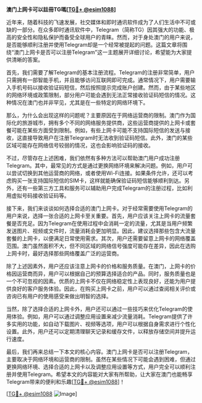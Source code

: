 **澳门上网卡可以註冊TG嗎[[TG💪+ @esim1088](https://t.me/s/esim1088)]**

近年来，随着科技的飞速发展，社交媒体和即时通讯软件成为了人们生活中不可或缺的一部分。在众多即时通讯软件中，Telegram（简称TG）因其强大的功能、极高的安全性和隐私保护而备受全球用户的青睐。然而，对于身处澳门的用户来说，是否能够顺利注册并使用Telegram却是一个经常被提起的问题。这篇文章将围绕“澳门上网卡是否可以注册Telegram”这一主题展开详细讨论，希望能为大家提供清晰的答案。

首先，我们需要了解Telegram的基本注册流程。Telegram的注册非常简单，用户只需拥有一部智能手机，并且能够访问互联网即可完成。通常情况下，用户需要输入手机号码以接收验证码短信，然后按照提示完成账户创建。然而，由于某些地区的网络环境或政策限制，部分用户可能会遇到无法正常接收验证码短信的情况。这种情况在澳门也并非罕见，尤其是在一些特定的网络环境下。

那么，为什么会出现这样的问题呢？主要原因在于网络运营商的限制。澳门作为国际化的旅游城市，拥有多个不同的网络服务提供商，这些运营商提供的上网卡或套餐可能在某些方面受到限制。例如，有些上网卡可能不支持国际短信的发送与接收，这直接导致用户在注册Telegram时无法收到验证码短信。此外，澳门的某些区域可能存在网络信号较弱的情况，这也会影响验证码的接收。

不过，尽管存在上述困难，我们依然有多种方法可以帮助澳门用户成功注册Telegram。其中，最常见的方式是通过更换网络环境来解决问题。例如，用户可以尝试切换到其他运营商的网络，或者使用Wi-Fi连接。如果条件允许，还可以考虑购买一张支持国际短信的SIM卡，这样就能确保验证码短信能够顺利到达。另外，还有一些第三方工具和服务可以辅助用户完成Telegram的注册过程，比如利用虚拟号码接收验证码等。

接下来，我们来谈谈如何选择合适的澳门上网卡。对于经常需要使用Telegram的用户来说，选择一张合适的上网卡至关重要。首先，用户应该关注上网卡的流量套餐是否充足。因为Telegram在使用过程中会消耗一定的流量，尤其是当用户频繁发送图片、视频或文件时，流量消耗会更加明显。因此，建议选择那些包含大流量套餐的上网卡，以便满足日常使用需求。其次，用户还需要留意上网卡的网络覆盖范围。澳门虽然面积不大，但不同区域的网络信号强度可能存在差异，因此在选购上网卡时，最好选择那些网络覆盖广泛的运营商。

除了上述因素外，用户还应该注意上网卡的价格和服务质量。在澳门，上网卡的价格因运营商而异，用户可以根据自己的预算选择适合的产品。同时，服务质量也是一个不可忽视的因素。优质的上网卡不仅在网络稳定性上表现良好，还能为用户提供良好的客户服务体验。因此，在购买上网卡之前，用户可以通过查阅相关评价或咨询已有用户的使用感受来做出明智的选择。

当然，除了选择合适的上网卡外，用户还可以通过一些技巧来优化Telegram的使用体验。例如，用户可以通过调整应用设置来减少流量消耗。Telegram提供了许多实用的功能，如自动下载图片、视频等选项，用户可以根据自身需求进行个性化设置。此外，用户还可以定期清理聊天记录和缓存文件，以释放存储空间并提升运行速度。

最后，我们再来总结一下本文的核心内容。澳门上网卡是否可以注册Telegram，主要取决于网络环境和运营商的限制。虽然在某些情况下可能会遇到困难，但通过更换网络环境、选择合适的上网卡以及调整应用设置等方式，用户完全可以顺利注册并使用Telegram。希望本文的内容能对大家有所帮助，让大家在澳门也能畅享Telegram带来的便利和乐趣[[TG💪+ @esim1088](https://t.me/s/esim1088)]！

[[TG💪+ @esim1088](https://t.me/s/esim1088) ![Image](https://i.postimg.cc/4NQfJmqS/Snipaste-2025-05-13-00-14-12.png)]